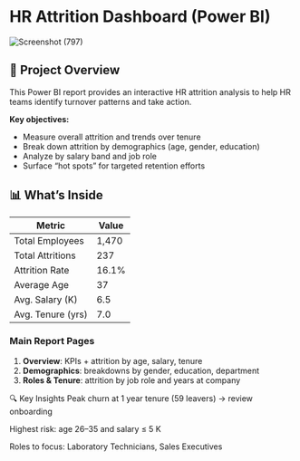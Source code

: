 # HR Attrition Dashboard (Power BI)

![Screenshot (797)](https://github.com/user-attachments/assets/999af972-9e2d-49fd-b790-ea7d75572d55)


## 🚀 Project Overview
This Power BI report provides an interactive HR attrition analysis to help HR teams identify turnover patterns and take action.

**Key objectives:**
- Measure overall attrition and trends over tenure  
- Break down attrition by demographics (age, gender, education)  
- Analyze by salary band and job role  
- Surface “hot spots” for targeted retention efforts  

## 📊 What’s Inside
| Metric                | Value          |
|-----------------------|----------------|
| Total Employees       | 1,470          |
| Total Attritions      | 237            |
| Attrition Rate        | 16.1%          |
| Average Age           | 37             |
| Avg. Salary (K)       | 6.5            |
| Avg. Tenure (yrs)     | 7.0            |

### Main Report Pages
1. **Overview**: KPIs + attrition by age, salary, tenure  
2. **Demographics**: breakdowns by gender, education, department  
3. **Roles & Tenure**: attrition by job role and years at company  

🔍 Key Insights
Peak churn at 1 year tenure (59 leavers) → review onboarding

Highest risk: age 26–35 and salary ≤ 5 K

Roles to focus: Laboratory Technicians, Sales Executives





